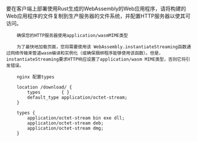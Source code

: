 要在客户端上部署使用Rust生成的WebAssembly的Web应用程序，请将构建的Web应用程序的文件复制到生产服务器的文件系统，并配置HTTP服务器以使其可访问。

        确保您的HTTP服务器使用application/wasmMIME类型

        为了最快地加载页面，您将需要使用该 WebAssembly.instantiateStreaming函数通过网络传输来管道wasm编译和实例化（或确保捆绑程序能够使用该函数）。但是，instantiateStreaming要求HTTP响应设置了application/wasm MIME类型，否则它将引发错误。

        nginx 配置types

        location /download/ {
            types        { }
            default_type application/octet-stream;
        }

        types {
            application/octet-stream bin exe dll;
            application/octet-stream deb;
            application/octet-stream dmg;
        }
